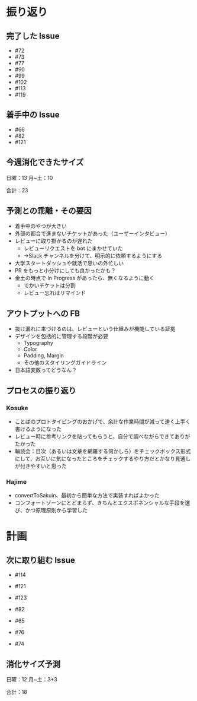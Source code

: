 # 振り返り

## 完了した Issue

- #72
- #73
- #77
- #90
- #99
- #102
- #113
- #119

## 着手中の Issue

- #66
- #82
- #121

## 今週消化できたサイズ

日曜：13
月~土：10

合計：23

## 予測との乖離・その要因

- 着手中のやつが大きい
- 外部の都合で進まないチケットがあった（ユーザーインタビュー）
- レビューに取り掛かるのが遅れた
  - レビューリクエストを bot にまかせていた
  - →Slack チャンネルを分けて、明示的に依頼するようにする
- 大学スタートダッシュや就活で思いの外忙しい
- PR をもっと小分けにしても良かったかも？
- 金土の時点で In Progress があったら、無くなるように動く
  - でかいチケットは分割
  - レビュー忘れはリマインド

## アウトプットへの FB

- 抜け漏れに来づけるのは、レビューという仕組みが機能している証拠
- デザインを包括的に管理する段階が必要
  - Typography
  - Color
  - Padding, Margin
  - その他のスタイリングガイドライン
- 日本語変数ってどうなん？

## プロセスの振り返り

### Kosuke

- ことばのプロトタイピングのおかげで、余計な作業時間が減って速く上手く書けるようになった
- レビュー時に参考リンクを貼ってもらうと、自分で調べながらできてありがたかった
- 輪読会：目次（あるいは文章を網羅する何かしら）をチェックボックス形式にして、お互いに気になったところをチェックするやり方だとかなり見通しが付きやすいと思った

### Hajime

- convertToSakuin、最初から簡単な方法で実装すればよかった
- コンフォートゾーンにとどまらず、きちんとエクスポネンシャルな手段を選び、かつ原理原則から学習した

# 計画

## 次に取り組む Issue

- #114
- #121
- #123
- #82

- #65
- #76
- #74

## 消化サイズ予測

日曜：12
月~土：3+3

合計：18
